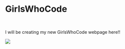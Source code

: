 # GirlsWhoCode

<br>

<p>I will be creating my new GirlsWhoCode webpage here!!</p>

<img src="http://cdnau.ibtimes.com/sites/au.ibtimes.com/files/styles/v2_article_large/public/2016/01/20/flash.jpg"/>
